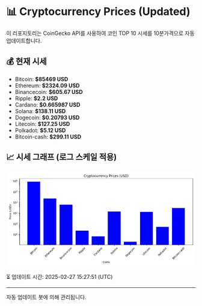 
# 📊 Cryptocurrency Prices (Updated)

이 리포지토리는 CoinGecko API를 사용하여 코인 TOP 10 시세를 10분가격으로 자동 업데이트합니다.

## 💰 현재 시세
- Bitcoin: **$85469 USD**
- Ethereum: **$2324.09 USD**
- Binancecoin: **$605.67 USD**
- Ripple: **$2.2 USD**
- Cardano: **$0.665987 USD**
- Solana: **$138.11 USD**
- Dogecoin: **$0.20793 USD**
- Litecoin: **$127.25 USD**
- Polkadot: **$5.12 USD**
- Bitcoin-cash: **$299.11 USD**

## 📈 시세 그래프 (로그 스케일 적용)
![Crypto Prices](crypto_prices.png)

⏳ 업데이트 시간: 2025-02-27 15:27:51 (UTC)

---
자동 업데이트 봇에 의해 관리됩니다.
